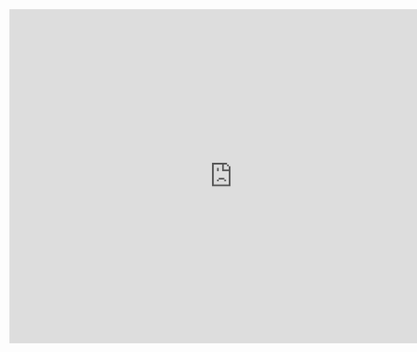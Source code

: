 <iframe src="https://calendar.google.com/calendar/embed?src=4drm1b82adu5uioe3asaac8u4o%40group.calendar.google.com&ctz=Asia%2FManila" style="border: 0" width="800" height="600" frameborder="0" scrolling="no"></iframe>